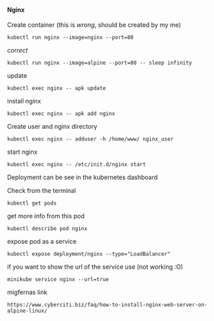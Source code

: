 #### Nginx

Create container (this is _wrong_, should be created by my me)
```
kubectl run nginx --image=nginx --port=80
```
_correct_
```
kubectl run nginx --image=alpine --port=80 -- sleep infinity
```
update
```
kubectl exec nginx -- apk update
```
install nginx
```
kubectl exec nginx -- apk add nginx
```
Create user and nginx directory
```
kubectl exec nginx -- adduser -h /home/www/ nginx_user
```
start nginx
```
kubectl exec nginx -- /etc/init.d/nginx start
```

Deployment can be see in the kubernetes dashboard

Check from the terminal
```
kubectl get pods
```
get more info from this pod
```
kubectl describe pod nginx
```
expose pod as a service
```
kubectl expose deployment/nginx --type="LoadBalancer"
```
if you want to show the url of the service use (not working :O)
```
minikube service nginx --url=true
```
migfernas link
```
https://www.cyberciti.biz/faq/how-to-install-nginx-web-server-on-alpine-linux/
```